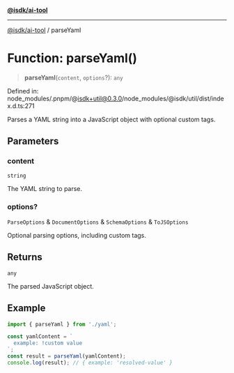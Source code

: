 [**@isdk/ai-tool**](../README.md)

***

[@isdk/ai-tool](../globals.md) / parseYaml

# Function: parseYaml()

> **parseYaml**(`content`, `options`?): `any`

Defined in: node\_modules/.pnpm/@isdk+util@0.3.0/node\_modules/@isdk/util/dist/index.d.ts:271

Parses a YAML string into a JavaScript object with optional custom tags.

## Parameters

### content

`string`

The YAML string to parse.

### options?

`ParseOptions` & `DocumentOptions` & `SchemaOptions` & `ToJSOptions`

Optional parsing options, including custom tags.

## Returns

`any`

The parsed JavaScript object.

## Example

```typescript
import { parseYaml } from './yaml';

const yamlContent = `
  example: !custom value
`;
const result = parseYaml(yamlContent);
console.log(result); // { example: 'resolved-value' }
```
